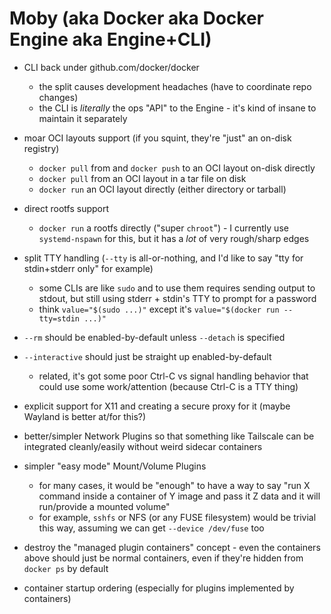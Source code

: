 # Moby (aka Docker aka Docker Engine aka Engine+CLI)

- CLI back under github.com/docker/docker
	- the split causes development headaches (have to coordinate repo changes)
	- the CLI is *literally* the ops "API" to the Engine - it's kind of insane to maintain it separately

- moar OCI layouts support (if you squint, they're "just" an on-disk registry)
	- `docker pull` from and `docker push` to an OCI layout on-disk directly
	- `docker pull` from an OCI layout in a tar file on disk
	- `docker run` an OCI layout directly (either directory or tarball)

- direct rootfs support
	- `docker run` a rootfs directly ("super `chroot`") - I currently use `systemd-nspawn` for this, but it has a *lot* of very rough/sharp edges

- split TTY handling (`--tty` is all-or-nothing, and I'd like to say "tty for stdin+stderr only" for example)
	- some CLIs are like `sudo` and to use them requires sending output to stdout, but still using stderr + stdin's TTY to prompt for a password
	- think `value="$(sudo ...)"` except it's `value="$(docker run --tty=stdin ...)"`

- `--rm` should be enabled-by-default unless `--detach` is specified

- `--interactive` should just be straight up enabled-by-default
	- related, it's got some poor Ctrl-C vs signal handling behavior that could use some work/attention (because Ctrl-C is a TTY thing)

- explicit support for X11 and creating a secure proxy for it (maybe Wayland is better at/for this?)

- better/simpler Network Plugins so that something like Tailscale can be integrated cleanly/easily without weird sidecar containers

- simpler "easy mode" Mount/Volume Plugins
	- for many cases, it would be "enough" to have a way to say "run X command inside a container of Y image and pass it Z data and it will run/provide a mounted volume"
	- for example, `sshfs` or NFS (or any FUSE filesystem) would be trivial this way, assuming we can get `--device /dev/fuse` too

- destroy the "managed plugin containers" concept - even the containers above should just be normal containers, even if they're hidden from `docker ps` by default

- container startup ordering (especially for plugins implemented by containers)
